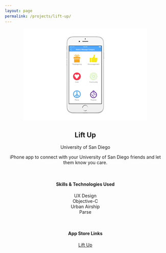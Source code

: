 ```yaml
---
layout: page
permalink: /projects/lift-up/
---
```

<center>
    <img src="/projects/img/liftup.png" alt="Lift Up"/>
	<h2>Lift Up</h2>
	<p>University of San Diego</p>
	<p>iPhone app to connect with your University of San Diego friends and let them know you care.</p>
</center>

<br/>

<center><h4>Skills & Technologies Used</h4></center>
<center>
    <p>UX Design<br/>
	Objective-C<br/>
	Urban Airship<br/>
	Parse</p>
</center>

<br/>

<center><h4>App Store Links</h4></center>
<center>
	<p><a href="https://itunes.apple.com/us/app/lift-up/id992260621?mt=8" target="_blank">Lift Up</a></p>
</center>